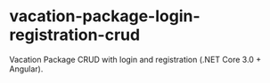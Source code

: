 # vacation-package-login-registration-crud
Vacation Package CRUD with login and registration (.NET Core 3.0 + Angular).
